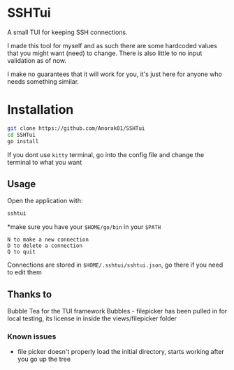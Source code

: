 # SSHTui
A small TUI for keeping SSH connections.

I made this tool for myself and as such there are some hardcoded values that you might want (need) to change. There is also little to no input validation as of now.

I make no guarantees that it will work for you, it's just here for anyone who needs something similar.

# Installation
```bash
git clone https://github.com/Anorak01/SSHTui
cd SSHTui
go install
```
If you dont use `kitty` terminal, go into the config file and change the terminal to what you want

## Usage
Open the application with:
```bash
sshtui
```
*make sure you have your `$HOME/go/bin` in your `$PATH`

```
N to make a new connection
D to delete a connection
Q to quit
```

Connections are stored in `$HOME/.sshtui/sshtui.json`, go there if you need to edit them

## Thanks to
Bubble Tea for the TUI framework
Bubbles - filepicker has been pulled in for local testing, its license in inside the views/filepicker folder

### Known issues
* file picker doesn't properly load the initial directory, starts working after you go up the tree
